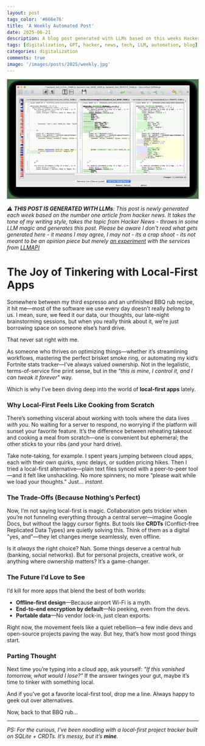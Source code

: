 ```yaml
---
layout: post
tags_color: '#666e76'
title: 'A Weekly Automated Post'
date: 2025-06-21
description: A blog post generated with LLMs based on this weeks Hacker News
tags: [digitalization, GPT, hacker, news, tech, LLM, automation, blog]
categories: digitalization
comments: true
image: '/images/posts/2025/weekly.jpg'
---
```

![](/images/posts/2025/weekly.jpg)

_⚠️ **THIS POST IS GENERATED WITH LLMs**: This post is newly generated each week based on the number one article from hacker news. It takes the tone of my writing style, takes the topic from Hacker News - throws in some LLM magic and generates this post. Please be aware I don't read what gets generated here - it means I may agree, I may not - its a crap shoot - its not meant to be an opinion piece but merely [an experiment](https://github.com/clintjb/Weekly-Post) with the services from [LLMAPI](https://docs.llmapi.com/quickstart#available-models)_

# The Joy of Tinkering with Local-First Apps  

Somewhere between my third espresso and an unfinished BBQ rub recipe, it hit me—most of the software we use every day doesn’t really *belong* to us. I mean, sure, we feed it our data, our thoughts, our late-night brainstorming sessions, but when you really think about it, we’re just borrowing space on someone else’s hard drive.  

That never sat right with me.  

As someone who thrives on optimizing things—whether it’s streamlining workflows, mastering the perfect brisket smoke ring, or automating my kid’s Fortnite stats tracker—I’ve always valued ownership. Not in the legalistic, terms-of-service fine print sense, but in the *"this is mine, I control it, and I can tweak it forever"* way.  

Which is why I’ve been diving deep into the world of **local-first apps** lately.  

### Why Local-First Feels Like Cooking from Scratch  

There’s something visceral about working with tools where the data lives *with you*. No waiting for a server to respond, no worrying if the platform will sunset your favorite feature. It’s the difference between reheating takeout and cooking a meal from scratch—one is convenient but ephemeral; the other sticks to your ribs (and your hard drive).  

Take note-taking, for example. I spent years jumping between cloud apps, each with their own quirks, sync delays, or sudden pricing hikes. Then I tried a local-first alternative—plain text files synced with a peer-to-peer tool—and it felt like unshackling. No more spinners, no more “please wait while we load your thoughts.” Just… *instant*.  

### The Trade-Offs (Because Nothing’s Perfect)  

Now, I’m not saying local-first is magic. Collaboration gets trickier when you’re not funneling everything through a central server—imagine Google Docs, but without the laggy cursor fights. But tools like **CRDTs** (Conflict-free Replicated Data Types) are quietly solving this. Think of them as a digital "yes, and"—they let changes merge seamlessly, even offline.  

Is it *always* the right choice? Nah. Some things deserve a central hub (banking, social networks). But for personal projects, creative work, or anything where ownership matters? It’s a game-changer.  

### The Future I’d Love to See  

I’d kill for more apps that blend the best of both worlds:  

- **Offline-first design**—Because airport Wi-Fi is a myth.  
- **End-to-end encryption by default**—No peeking, even from the devs.  
- **Portable data**—No vendor lock-in, just clean exports.  

Right now, the movement feels like a quiet rebellion—a few indie devs and open-source projects paving the way. But hey, that’s how most good things start.  

### Parting Thought  

Next time you’re typing into a cloud app, ask yourself: *"If this vanished tomorrow, what would I lose?"* If the answer twinges your gut, maybe it’s time to tinker with something local.  

And if you’ve got a favorite local-first tool, drop me a line. Always happy to geek out over alternatives.  

Now, back to that BBQ rub…  

---  

*PS: For the curious, I’ve been noodling with a local-first project tracker built on SQLite + CRDTs. It’s messy, but it’s **mine**.*